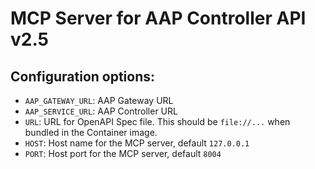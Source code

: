 # MCP Server for AAP Controller API v2.5

## Configuration options:

- `AAP_GATEWAY_URL`: AAP Gateway URL
- `AAP_SERVICE_URL`: AAP Controller URL
- `URL`: URL for OpenAPI Spec file. This should be `file://...` when bundled in the Container image.
- `HOST`: Host name for the MCP server, default `127.0.0.1`
- `PORT`: Host port for the MCP server, default `8004`

